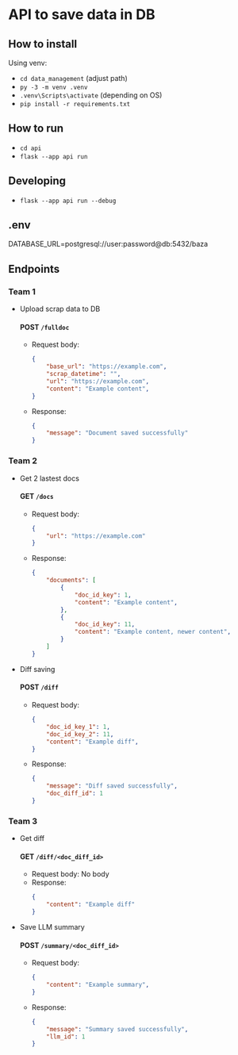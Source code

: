 # API to save data in DB

## How  to install
Using venv:
- ```cd data_management``` (adjust path)
- ```py -3 -m venv .venv```
- ```.venv\Scripts\activate``` (depending on OS)
- ```pip install -r requirements.txt```

## How to run
- ```cd api```
- ```flask --app api run```

## Developing
- ```flask --app api run --debug```
## .env
DATABASE_URL=postgresql://user:password@db:5432/baza

## Endpoints

### Team 1

- Upload scrap data to DB
  #### POST `/fulldoc`
    - Request body:
        ```json
        {
            "base_url": "https://example.com",
            "scrap_datetime": "",
            "url": "https://example.com",
            "content": "Example content",
        }
        ```
    - Response:
        ```json
        {
            "message": "Document saved successfully"
        }
        ```

### Team 2
- Get 2 lastest docs
    #### GET `/docs`
    - Request body:
        ```json
        {
            "url": "https://example.com"
        }
        ```
    - Response:
        ```json
        {
            "documents": [
                {
                    "doc_id_key": 1,
                    "content": "Example content",
                },
                {
                    "doc_id_key": 11,
                    "content": "Example content, newer content",
                }
            ]
        }
        ```
- Diff saving
    #### POST `/diff`
    - Request body:
        ```json
        {
            "doc_id_key_1": 1,
            "doc_id_key_2": 11,
            "content": "Example diff",
        }
        ```
    - Response:
        ```json
        {
            "message": "Diff saved successfully",
            "doc_diff_id": 1
        }
        ```

### Team 3
- Get diff
    #### GET `/diff/<doc_diff_id>`
    - Request body:
        No body
    - Response:
        ```json
        {
            "content": "Example diff"
        }
        ```

- Save LLM summary
    #### POST `/summary/<doc_diff_id>`
    - Request body:
        ```json
        {
            "content": "Example summary",
        }
        ```
    - Response:
        ```json
        {
            "message": "Summary saved successfully",
            "llm_id": 1
        }
        ```
